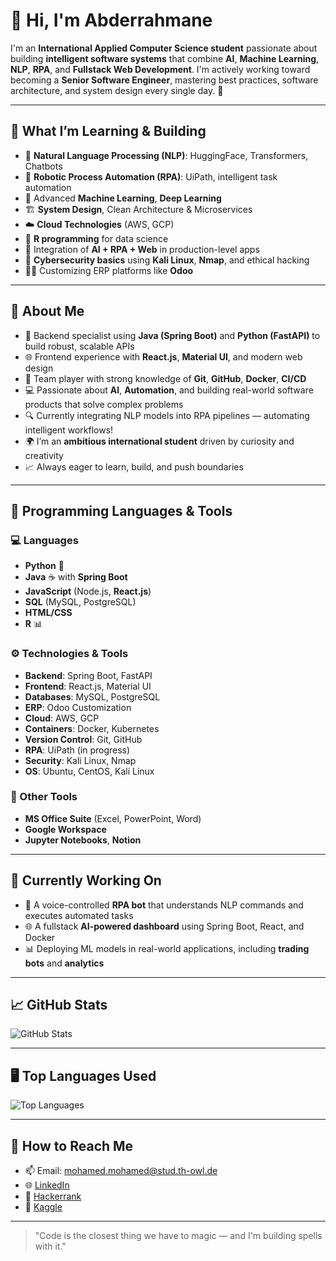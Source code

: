 # 👋 Hi, I'm Abderrahmane

I'm an **International Applied Computer Science student** passionate about building **intelligent software systems** that combine **AI**, **Machine Learning**, **NLP**, **RPA**, and **Fullstack Web Development**. I'm actively working toward becoming a **Senior Software Engineer**, mastering best practices, software architecture, and system design every single day. 🚀

---

## 🌱 What I’m Learning & Building
- 🤖 **Natural Language Processing (NLP)**: HuggingFace, Transformers, Chatbots
- 🦾 **Robotic Process Automation (RPA)**: UiPath, intelligent task automation
- 🧠 Advanced **Machine Learning**, **Deep Learning**
- 🏗️ **System Design**, Clean Architecture & Microservices
- ☁️ **Cloud Technologies** (AWS, GCP)
- 🐍 **R programming** for data science
- 🧩 Integration of **AI + RPA + Web** in production-level apps
- 🔐 **Cybersecurity basics** using **Kali Linux**, **Nmap**, and ethical hacking
- 🧑‍💻 Customizing ERP platforms like **Odoo**

---

## 💬 About Me

- 🔧 Backend specialist using **Java (Spring Boot)** and **Python (FastAPI)** to build robust, scalable APIs
- 🌐 Frontend experience with **React.js**, **Material UI**, and modern web design
- 🤝 Team player with strong knowledge of **Git**, **GitHub**, **Docker**, **CI/CD**
- 💻 Passionate about **AI**, **Automation**, and building real-world software products that solve complex problems
- 🔍 Currently integrating NLP models into RPA pipelines — automating intelligent workflows!
- 🌍 I’m an **ambitious international student** driven by curiosity and creativity
- 📈 Always eager to learn, build, and push boundaries

---

## 🔧 Programming Languages & Tools

### 💻 **Languages**
- **Python** 🐍
- **Java** ☕ with **Spring Boot**
- **JavaScript** (Node.js, **React.js**)
- **SQL** (MySQL, PostgreSQL)
- **HTML/CSS**
- **R** 📊

### ⚙️ **Technologies & Tools**
- **Backend**: Spring Boot, FastAPI
- **Frontend**: React.js, Material UI
- **Databases**: MySQL, PostgreSQL
- **ERP**: Odoo Customization
- **Cloud**: AWS, GCP
- **Containers**: Docker, Kubernetes
- **Version Control**: Git, GitHub
- **RPA**: UiPath (in progress)
- **Security**: Kali Linux, Nmap
- **OS**: Ubuntu, CentOS, Kali Linux

### 🧰 Other Tools
- **MS Office Suite** (Excel, PowerPoint, Word)
- **Google Workspace**
- **Jupyter Notebooks**, **Notion**

---

## 🧠 Currently Working On

- 🤖 A voice-controlled **RPA bot** that understands NLP commands and executes automated tasks
- 🌐 A fullstack **AI-powered dashboard** using Spring Boot, React, and Docker
- 📊 Deploying ML models in real-world applications, including **trading bots** and **analytics**

---

## 📈 GitHub Stats

![GitHub Stats](https://github-readme-stats.vercel.app/api?username=Abderrahmanec&show_icons=true&theme=tokyonight)

---

## 🖥️ Top Languages Used

![Top Languages](https://github-readme-stats.vercel.app/api/top-langs/?username=Abderrahmanec&theme=tokyonight&langs_count=5&layout=compact)

---

## 💬 How to Reach Me
- 📫 Email: mohamed.mohamed@stud.th-owl.de
- 🌐 [LinkedIn](https://www.linkedin.com/in/Abderrahmanemc/)
- 💼 [Hackerrank](https://www.hackerrank.com/profile/Abderrahmanemc)
- 💬 [Kaggle](https://www.kaggle.com/abdoumc)

---

> "Code is the closest thing we have to magic — and I'm building spells with it."

<!---
Abderrahmanec/Abderrahmanec is a ✨ special ✨ repository because its `README.md` appears on your GitHub profile.
--->
